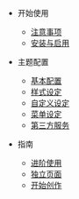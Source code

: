 - 开始使用
  - [注意事项](zh-cn/README.md)
  - [安装与启用](zh-cn/setup.md)

- 主题配置
  - [基本配置](zh-cn/config_basic.md)
  - [样式设定](zh-cn/config_style.md)
  - [自定义设定](zh-cn/config_customize.md)
  - [菜单设定](zh-cn/config_menu.md)
  - [第三方服务](zh-cn/config_services.md)

- 指南
  - [进阶使用](zh-cn/expert.md)
  - [独立页面](zh-cn/pages.md)
  - [开始创作](zh-cn/compose.md)